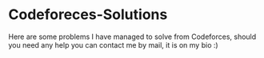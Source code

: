 # Codeforeces-Solutions
Here are some problems I have managed to solve from Codeforces, should you need any help you can contact me by mail, it is on my bio :)
